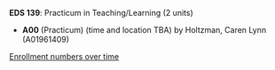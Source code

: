 **EDS 139**: Practicum in Teaching/Learning (2 units)

- **A00** (Practicum) (time and location TBA) by Holtzman, Caren Lynn (A01961409)

[Enrollment numbers over time](./EDS139.tsv)
